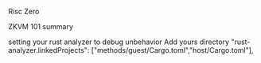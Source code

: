 Risc Zero

ZKVM 101 summary 

setting your rust analyzer to debug unbehavior 
Add yours directory 
  "rust-analyzer.linkedProjects": ["methods/guest/Cargo.toml","host/Cargo.toml"],


